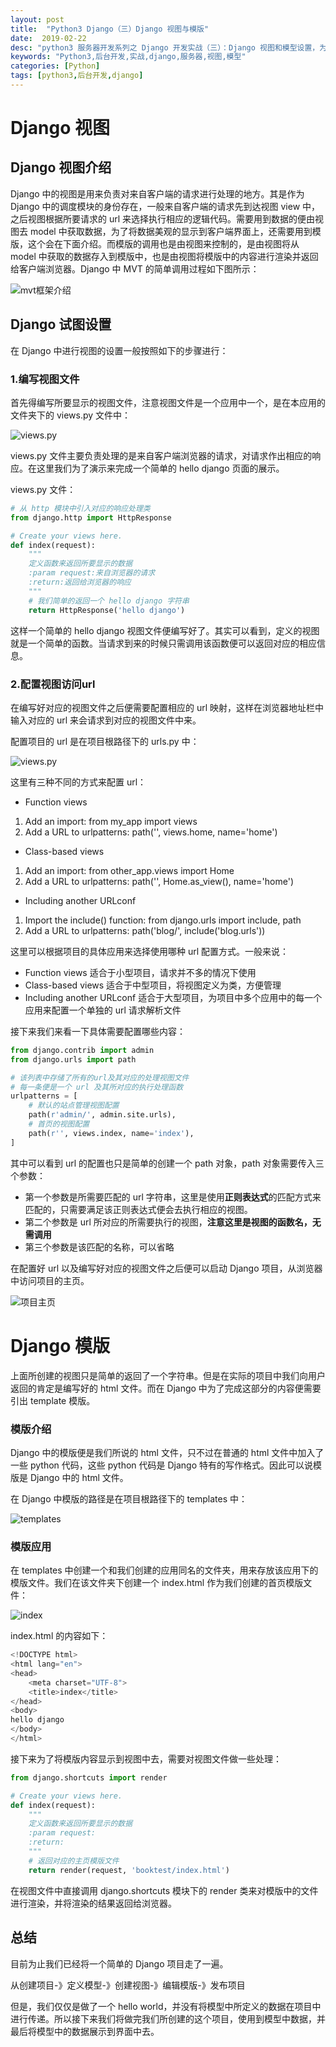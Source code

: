 ```yaml
---
layout: post
title:  "Python3 Django（三）Django 视图与模版"
date:  2019-02-22
desc: "python3 服务器开发系列之 Django 开发实战（三）：Django 视图和模型设置，为网站数据提供一个展示入口和界面"
keywords: "Python3,后台开发,实战,django,服务器,视图,模型"
categories: [Python]
tags: [python3,后台开发,django]
---
```

# Django 视图

## Django 视图介绍

Django 中的视图是用来负责对来自客户端的请求进行处理的地方。其是作为 Django 中的调度模块的身份存在，一般来自客户端的请求先到达视图 view 中，之后视图根据所要请求的 url 来选择执行相应的逻辑代码。需要用到数据的便由视图去 model 中获取数据，为了将数据美观的显示到客户端界面上，还需要用到模版，这个会在下面介绍。而模版的调用也是由视图来控制的，是由视图将从 model 中获取的数据存入到模版中，也是由视图将模版中的内容进行渲染并返回给客户端浏览器。Django 中 MVT 的简单调用过程如下图所示：

![mvt框架介绍](/assets/images/2019/2019-02/7.png)

## Django 试图设置

在 Django 中进行视图的设置一般按照如下的步骤进行：

### 1.编写视图文件

首先得编写所要显示的视图文件，注意视图文件是一个应用中一个，是在本应用的文件夹下的 views.py 文件中：

![views.py](/assets/images/2019/2019-02/8.png)

views.py 文件主要负责处理的是来自客户端浏览器的请求，对请求作出相应的响应。在这里我们为了演示来完成一个简单的 hello django 页面的展示。

views.py 文件：

```python
# 从 http 模块中引入对应的响应处理类
from django.http import HttpResponse

# Create your views here.
def index(request):
    """
    定义函数来返回所要显示的数据
    :param request:来自浏览器的请求
    :return:返回给浏览器的响应
    """
    # 我们简单的返回一个 hello django 字符串
    return HttpResponse('hello django')

```

这样一个简单的 hello django 视图文件便编写好了。其实可以看到，定义的视图就是一个简单的函数。当请求到来的时候只需调用该函数便可以返回对应的相应信息。

### 2.配置视图访问url

在编写好对应的视图文件之后便需要配置相应的 url 映射，这样在浏览器地址栏中输入对应的 url 来会请求到对应的视图文件中来。

配置项目的 url 是在项目根路径下的 urls.py 中：

![views.py](/assets/images/2019/2019-02/9.png)

这里有三种不同的方式来配置 url：

- Function views

1. Add an import:  from my_app import views
2. Add a URL to urlpatterns:  path('', views.home, name='home')

- Class-based views

1. Add an import:  from other_app.views import Home
2. Add a URL to urlpatterns:  path('', Home.as_view(), name='home')

- Including another URLconf

1. Import the include() function: from django.urls import include, path
2. Add a URL to urlpatterns:  path('blog/', include('blog.urls'))

这里可以根据项目的具体应用来选择使用哪种 url 配置方式。一般来说：

- Function views 适合于小型项目，请求并不多的情况下使用
- Class-based views 适合于中型项目，将视图定义为类，方便管理
- Including another URLconf 适合于大型项目，为项目中多个应用中的每一个应用来配置一个单独的 url 请求解析文件

接下来我们来看一下具体需要配置哪些内容：

```python
from django.contrib import admin
from django.urls import path

# 该列表中存储了所有的url及其对应的处理视图文件
# 每一条便是一个 url 及其所对应的执行处理函数
urlpatterns = [
    # 默认的站点管理视图配置
    path(r'admin/', admin.site.urls),
    # 首页的视图配置
    path(r'', views.index, name='index'),
]
```

其中可以看到 url 的配置也只是简单的创建一个 path 对象，path 对象需要传入三个参数：

- 第一个参数是所需要匹配的 url 字符串，这里是使用**正则表达式**的匹配方式来匹配的，只需要满足该正则表达式便会去执行相应的视图。
- 第二个参数是 url 所对应的所需要执行的视图，**注意这里是视图的函数名，无需调用**
- 第三个参数是该匹配的名称，可以省略

在配置好 url 以及编写好对应的视图文件之后便可以启动 Django 项目，从浏览器中访问项目的主页。

![项目主页](/assets/images/2019/2019-02/6.png)

# Django 模版

上面所创建的视图只是简单的返回了一个字符串。但是在实际的项目中我们向用户返回的肯定是编写好的 html 文件。而在 Django 中为了完成这部分的内容便需要引出 template 模版。

### 模版介绍

Django 中的模版便是我们所说的 html 文件，只不过在普通的 html 文件中加入了一些 python 代码，这些 python 代码是 Django 特有的写作格式。因此可以说模版是 Django 中的 html 文件。

在 Django 中模版的路径是在项目根路径下的 templates 中：

![templates](/assets/images/2019/2019-02/10.png)

### 模版应用

在 templates 中创建一个和我们创建的应用同名的文件夹，用来存放该应用下的模版文件。我们在该文件夹下创建一个 index.html 作为我们创建的首页模版文件：

![index](/assets/images/2019/2019-02/11.png)

index.html 的内容如下：

```python
<!DOCTYPE html>
<html lang="en">
<head>
    <meta charset="UTF-8">
    <title>index</title>
</head>
<body>
hello django
</body>
</html>
```

接下来为了将模版内容显示到视图中去，需要对视图文件做一些处理：

```python
from django.shortcuts import render

# Create your views here.
def index(request):
    """
    定义函数来返回所要显示的数据
    :param request:
    :return:
    """
    # 返回对应的主页模版文件
    return render(request, 'booktest/index.html')
```

在视图文件中直接调用 django.shortcuts 模块下的 render 类来对模版中的文件进行渲染，并将渲染的结果返回给浏览器。

## 总结

目前为止我们已经将一个简单的 Django 项目走了一遍。

从创建项目-》定义模型-》创建视图-》编辑模版-》发布项目

但是，我们仅仅是做了一个 hello world，并没有将模型中所定义的数据在项目中进行传递。所以接下来我们将做完我们所创建的这个项目，使用到模型中数据，并最后将模型中的数据展示到界面中去。